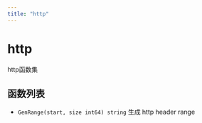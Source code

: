 ```yaml
---
title: "http"
---
```


# http

http函数集

## 函数列表

* `GenRange(start, size int64) string` 生成 http header range

